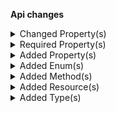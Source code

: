 **Api changes**

<details>
<summary>Changed Property(s)</summary>

- :warning: changed property `includedDiscounts` of type `DiscountedLineItemPriceDraft` from type `DiscountedLineItemPortion[]` to `DiscountedLineItemPortionDraft[]`
</details>


<details>
<summary>Required Property(s)</summary>

- :warning: changed property `isOnStock` of type `ProductVariantAvailability` to be required
- changed property `priceMode` of type `CustomLineItemDraft` to be optional
- changed property `oldShipmentState` of type `OrderShipmentStateChangedMessage` to be optional
- changed property `oldOrderState` of type `OrderStateChangedMessage` to be optional
- changed property `oldShipmentState` of type `OrderShipmentStateChangedMessagePayload` to be optional
- changed property `oldOrderState` of type `OrderStateChangedMessagePayload` to be optional
</details>


<details>
<summary>Added Property(s)</summary>

- added property `taxPortions` to type `TaxedItemPrice`
- added property `totalTax` to type `TaxedPriceDraft`
- added property `key` to type `DiscountCode`
- added property `key` to type `DiscountCodeDraft`
- added property `id` to type `ProductVariantAvailability`
- added property `version` to type `ProductVariantAvailability`
</details>


<details>
<summary>Added Enum(s)</summary>

- added enum `product-tailoring` to type `ReferenceTypeId`
</details>


<details>
<summary>Added Method(s)</summary>

- added method `$apiRoot->withProjectKey()->productTailoring()->get()`
- added method `$apiRoot->withProjectKey()->productTailoring()->post()`
- added method `$apiRoot->withProjectKey()->discountCodes()->withKey()->get()`
- added method `$apiRoot->withProjectKey()->discountCodes()->withKey()->head()`
- added method `$apiRoot->withProjectKey()->discountCodes()->withKey()->post()`
- added method `$apiRoot->withProjectKey()->discountCodes()->withKey()->delete()`
- added method `$apiRoot->withProjectKey()->productTailoring()->withKey()->get()`
- added method `$apiRoot->withProjectKey()->productTailoring()->withKey()->post()`
- added method `$apiRoot->withProjectKey()->productTailoring()->withKey()->delete()`
- added method `$apiRoot->withProjectKey()->productTailoring()->withId()->get()`
- added method `$apiRoot->withProjectKey()->productTailoring()->withId()->post()`
- added method `$apiRoot->withProjectKey()->productTailoring()->withId()->delete()`
- added method `$apiRoot->withProjectKey()->inStoreKeyWithStoreKeyValue()->productTailoring()->get()`
- added method `$apiRoot->withProjectKey()->inStoreKeyWithStoreKeyValue()->productTailoring()->post()`
- added method `$apiRoot->withProjectKey()->inStoreKeyWithStoreKeyValue()->products()->withProductId()->productTailoring()->get()`
- added method `$apiRoot->withProjectKey()->inStoreKeyWithStoreKeyValue()->products()->withProductId()->productTailoring()->post()`
- added method `$apiRoot->withProjectKey()->inStoreKeyWithStoreKeyValue()->products()->withProductId()->productTailoring()->delete()`
- added method `$apiRoot->withProjectKey()->inStoreKeyWithStoreKeyValue()->products()->withProductKey()->productTailoring()->get()`
- added method `$apiRoot->withProjectKey()->inStoreKeyWithStoreKeyValue()->products()->withProductKey()->productTailoring()->post()`
- added method `$apiRoot->withProjectKey()->inStoreKeyWithStoreKeyValue()->products()->withProductKey()->productTailoring()->delete()`
</details>


<details>
<summary>Added Resource(s)</summary>

- added resource `/{projectKey}/product-tailoring`
- added resource `/{projectKey}/discount-codes/key={key}`
- added resource `/{projectKey}/product-tailoring/key={key}`
- added resource `/{projectKey}/product-tailoring/{ID}`
- added resource `/{projectKey}/in-store/key={storeKey}/product-tailoring`
- added resource `/{projectKey}/in-store/key={storeKey}/products`
- added resource `/{projectKey}/in-store/key={storeKey}/products/{productID}`
- added resource `/{projectKey}/in-store/key={storeKey}/products/key={productKey}`
- added resource `/{projectKey}/in-store/key={storeKey}/products/{productID}/product-tailoring`
- added resource `/{projectKey}/in-store/key={storeKey}/products/key={productKey}/product-tailoring`
</details>


<details>
<summary>Added Type(s)</summary>

- added type `DiscountedLineItemPortionDraft`
- added type `DiscountCodeSetKeyAction`
- added type `LockedFieldError`
- added type `GraphQLLockedFieldError`
- added type `DiscountCodeCreatedMessage`
- added type `DiscountCodeDeletedMessage`
- added type `DiscountCodeKeySetMessage`
- added type `ProductTailoringCreatedMessage`
- added type `ProductTailoringDeletedMessage`
- added type `ProductTailoringDescriptionSetMessage`
- added type `ProductTailoringNameSetMessage`
- added type `ProductTailoringPublishedMessage`
- added type `ProductTailoringSlugSetMessage`
- added type `ProductTailoringUnpublishedMessage`
- added type `DiscountCodeCreatedMessagePayload`
- added type `DiscountCodeDeletedMessagePayload`
- added type `DiscountCodeKeySetMessagePayload`
- added type `ProductTailoringCreatedMessagePayload`
- added type `ProductTailoringDeletedMessagePayload`
- added type `ProductTailoringDescriptionSetMessagePayload`
- added type `ProductTailoringNameSetMessagePayload`
- added type `ProductTailoringPublishedMessagePayload`
- added type `ProductTailoringSlugSetMessagePayload`
- added type `ProductTailoringUnpublishedMessagePayload`
- added type `ProductTailoring`
- added type `ProductTailoringData`
- added type `ProductTailoringDraft`
- added type `ProductTailoringInStoreDraft`
- added type `ProductTailoringPagedQueryResponse`
- added type `ProductTailoringReference`
- added type `ProductTailoringResourceIdentifier`
- added type `ProductTailoringUpdate`
- added type `ProductTailoringUpdateAction`
- added type `ProductTailoringPublishAction`
- added type `ProductTailoringSetDescriptionAction`
- added type `ProductTailoringSetMetaAttributesAction`
- added type `ProductTailoringSetMetaDescriptionAction`
- added type `ProductTailoringSetMetaKeywordsAction`
- added type `ProductTailoringSetMetaTitleAction`
- added type `ProductTailoringSetNameAction`
- added type `ProductTailoringSetSlugAction`
- added type `ProductTailoringUnpublishAction`
</details>

